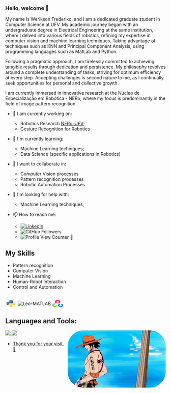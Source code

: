 <!--
**WeriksonAlves/WeriksonAlves** is a ✨ _special_ ✨ repository because its `README.md` (this file) appears on your GitHub profile.

Here are some ideas to get you started:

- 🔭 I’m currently working on ...
- 🌱 I’m currently learning ...
- 👯 I’m looking to collaborate on ...
- 🤔 I’m looking for help with ...
- 💬 Ask me about ...
- 📫 How to reach me: ...
- 😄 Pronouns: ...
- ⚡ Fun fact: ...
-->


### Hello, welcome 👋

My name is Werikson Frederiko, and I am a dedicated graduate student in Computer Science at UFV. My academic journey began with an undergraduate degree in Electrical Engineering at the same institution, where I delved into various fields of robotics, refining my expertise in computer vision and machine learning techniques. Taking advantage of techniques such as KNN and Principal Component Analysis, using programming languages such as MatLab and Python. 

Following a pragmatic approach, I am tirelessly committed to achieving tangible results through dedication and persistence. My philosophy revolves around a complete understanding of tasks, striving for optimum efficiency at every step. Accepting challenges is second nature to me, as I continually seek opportunities for personal and collective growth. 

I am currently immersed in innovative research at the Núcleo de Especialização em Robótica - NERo, where my focus is predominantly in the field of image pattern recognition.


<!--
[![wakatime](https://wakatime.com/badge/user/bf46ab7b-2735-433b-a4d2-6f5ee4358812/project/5230adab-97f5-4bde-8d5c-2e7ad2f7b060.svg)](https://wakatime.com/@meninoiure)


![Snake animation](https://github.com/WeriksonAlves/WeriksonAlves/blob/output/github-contribution-grid-snake.svg)
-->
- 🔭 I am currently working on:
 
  - Robotics Research  [NERo-UFV](https://github.com/neroUFV);
  - Gesture Recognition for Robotics
  
- 🌱 I'm currently learning:

  - Machine Learning techniques;
  - Data Science (specific applications in Robotics)

- 👯 I want to collaborate in:

  - Computer Vision processes
  - Pattern recognition processes
  - Robotic Automation Processes
  

- 🤔 I'm looking for help with:

  - Machine Learning techniques;

- 📫 How to reach me:

  - [![LinkedIn](https://img.shields.io/badge/LinkedIn--_.svg?style=social&logo=linkedin&link=http:///www.linkedin.com/in/werikson-alves)](https://www.linkedin.com/in/werikson-alves)
  - ![GitHub Followers](https://img.shields.io/github/followers/WeriksonAlves?style=social) 
  - ![Profile View Counter](https://komarev.com/ghpvc/?username=WeriksonAlves) 🚀

## My Skills
- Pattern recognition
- Computer Vision
- Machine Learning
- Human-Robot Interaction
- Control and Automation

<div style="display: inline_block"><br>
  <img align="center" alt="Python" height="25" width="35" src="https://github.com/devicons/devicon/blob/master/icons/python/python-original.svg">
  <img align="center" alt="Leo-MATLAB" height="30" width="40" src="https://cdn.jsdelivr.net/gh/devicons/devicon/icons/matlab/matlab-original.svg">
  <img align="center" alt="OpenCV" height="25" width="35" src="https://github.com/devicons/devicon/blob/master/icons/opencv/opencv-original.svg">
</div>

## Languages and Tools:

<div align="left">
  <a href="https://github.com/WeriksonAlves">
   <img align="right" alt="Ace-Gif" height="180" style="border-radius:50px;" src="./ace.gif">
  <img height="200em" src="https://github-readme-stats.vercel.app/api?username=WeriksonAlves&show_icons=true&theme=tokyonight&include_all_commits=true&count_private=true"/>
  <img height="200em" src="https://github-readme-stats.vercel.app/api/top-langs/?username=WeriksonAlves&layout=compact&langs_count=7&theme=tokyonight"/>
</div>
 
- Thank you for your visit. 🤖
